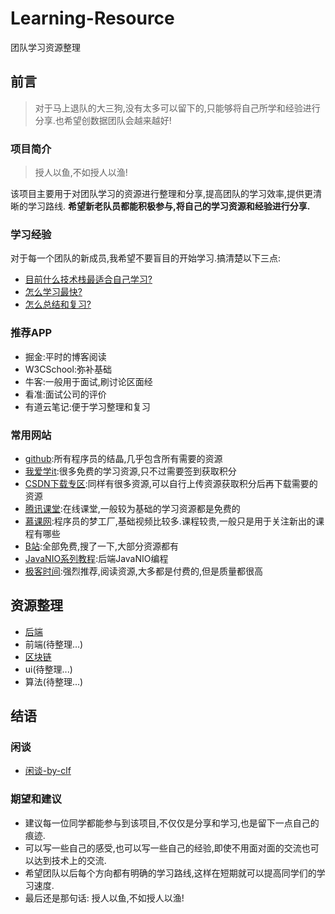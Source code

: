# Learning-Resource
团队学习资源整理
## 前言
>对于马上退队的大三狗,没有太多可以留下的,只能够将自己所学和经验进行分享.也希望创数据团队会越来越好!
### 项目简介
>授人以鱼,不如授人以渔!

该项目主要用于对团队学习的资源进行整理和分享,提高团队的学习效率,提供更清晰的学习路线.
**希望新老队员都能积极参与,将自己的学习资源和经验进行分享.**
### 学习经验
对于每一个团队的新成员,我希望不要盲目的开始学习.搞清楚以下三点:
* [目前什么技术栈最适合自己学习?](学习经验-Q1.md)
* [怎么学习最快?](学习经验-Q2.md)
* [怎么总结和复习?](学习经验-Q3.md)
### 推荐APP
* 掘金:平时的博客阅读
* W3CSchool:弥补基础
* 牛客:一般用于面试,刷讨论区面经
* 看准:面试公司的评价
* 有道云笔记:便于学习整理和复习
### 常用网站
* [github](https://github.com/):所有程序员的结晶,几乎包含所有需要的资源
* [我爱学it](http://www.52studyit.com/):很多免费的学习资源,只不过需要签到获取积分
* [CSDN下载专区](https://download.csdn.net/):同样有很多资源,可以自行上传资源获取积分后再下载需要的资源
* [腾讯课堂](https://ke.qq.com/):在线课堂,一般较为基础的学习资源都是免费的
* [慕课网](https://www.imooc.com/):程序员的梦工厂,基础视频比较多.课程较贵,一般只是用于关注新出的课程有哪些
* [B站](https://www.bilibili.com/):全部免费,搜了一下,大部分资源都有
* [JavaNIO系列教程](http://ifeve.com/java-nio-all/):后端JavaNIO编程
* [极客时间](https://time.geekbang.org/):强烈推荐,阅读资源,大多都是付费的,但是质量都很高
## 资源整理
* [后端](Backend/Backend.md)
* 前端(待整理...)
* [区块链](BlockChain/BlockChain.md)
* ui(待整理...)
* 算法(待整理...)
## 结语
### 闲谈
* [闲谈-by-clf](闲谈-by-clf.md)
### 期望和建议
* 建议每一位同学都能参与到该项目,不仅仅是分享和学习,也是留下一点自己的痕迹.
* 可以写一些自己的感受,也可以写一些自己的经验,即使不用面对面的交流也可以达到技术上的交流.
* 希望团队以后每个方向都有明确的学习路线,这样在短期就可以提高同学们的学习速度.
* 最后还是那句话: 授人以鱼,不如授人以渔!